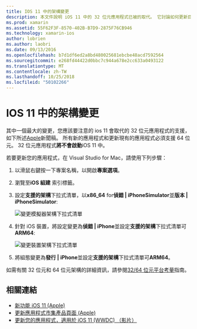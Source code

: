 ```yaml
---
title: IOS 11 中的架構變更
description: 本文件說明 iOS 11 中的 32 位元應用程式已被的取代。 它討論如何更新目標的 64 位元架構的應用程式。
ms.prod: xamarin
ms.assetid: 55F62F3F-8570-402B-B7D9-2875F76CB946
ms.technology: xamarin-ios
author: lobrien
ms.author: laobri
ms.date: 09/13/2016
ms.openlocfilehash: b7d1df6ed2a8bd480025681ebcbe48acd7592564
ms.sourcegitcommit: e268fd44422d0bbc7c944a678e2cc633a0493122
ms.translationtype: MT
ms.contentlocale: zh-TW
ms.lasthandoff: 10/25/2018
ms.locfileid: "50102266"
---
```

# <a name="architecture-changes-in-ios-11"></a>IOS 11 中的架構變更

其中一個最大的變更，您應該要注意的 ios 11 會取代的 32 位元應用程式的支援，如下所述[Apple](https://developer.apple.com/news/?id=06282017b)新聞稿。 所有新的應用程式和更新現有的應用程式必須支援 64 位元。 32 位元應用程式**將不會啟動**iOS 11 中。

若要更新您的應用程式，在 Visual Studio for Mac，請使用下列步驟：

1. 以滑鼠右鍵按一下專案名稱，以開啟**專案選項**。
2. 瀏覽至**iOS 組建** 索引標籤。
3. 設定**支援的架構**下拉式清單，以**x86_64** for**偵錯 | iPhoneSimulator**並**版本 | iPhoneSimulator**:

    ![變更模擬器架構下拉式清單](architecture-changes-images/image1.png)

4. 針對 iOS 裝置，將設定變更為**偵錯 | iPhone**並設定**支援的架構**下拉式清單可**ARM64**:

    ![變更裝置架構下拉式清單](architecture-changes-images/image2.png)

5. 將組態變更為**發行 | iPhone**並設定**支援的架構**下拉式清單可**ARM64**。

如需有關 32 位元和 64 位元架構的詳細資訊，請參閱[32/64 位元平台考量](~/cross-platform/macios/32-and-64/index.md#ios)指南。

## <a name="related-links"></a>相關連結

- [新功能 iOS 11 (Apple)](https://developer.apple.com/ios/)
- [更新應用程式市集產品頁面 (Apple)](https://developer.apple.com/app-store/product-page/)
- [更新您的應用程式，適用於 iOS 11 (WWDC) （影片）](https://developer.apple.com/videos/play/wwdc2017/204/)
